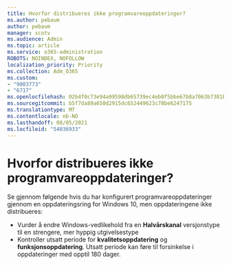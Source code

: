```yaml
---
title: Hvorfor distribueres ikke programvareoppdateringer?
ms.author: pebaum
author: pebaum
manager: scotv
ms.audience: Admin
ms.topic: article
ms.service: o365-administration
ROBOTS: NOINDEX, NOFOLLOW
localization_priority: Priority
ms.collection: Adm_O365
ms.custom:
- "9003773"
- "6717"
ms.openlocfilehash: 02b4f0c73e94a99598db65739ec4eb0f5bbe67b8a7063b7381b9e6f59efd8c12
ms.sourcegitcommit: b5f7da89a650d2915dc652449623c78be6247175
ms.translationtype: MT
ms.contentlocale: nb-NO
ms.lasthandoff: 08/05/2021
ms.locfileid: "54036933"
---
```

# <a name="why-software-updates-are-not-being-deployed"></a>Hvorfor distribueres ikke programvareoppdateringer?

Se gjennom følgende hvis du har konfigurert programvareoppdateringer gjennom en oppdateringsring for Windows 10, men oppdateringene ikke distribueres:  

- Vurder å endre Windows-vedlikehold fra en  **Halvårskanal**  versjonstype til en strengere, mer hyppig utgivelsestype  
- Kontroller utsatt periode for  **kvalitetsoppdatering**  og  **funksjonsoppdatering**. Utsatt periode kan føre til forsinkelse i oppdateringer med opptil 180 dager.
